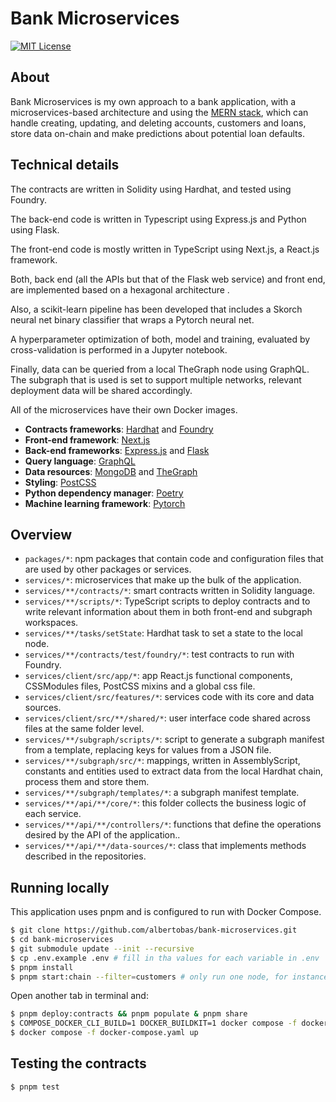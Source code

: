 # Bank Microservices

[![MIT License](https://img.shields.io/badge/License-MIT-yellow.svg)](https://github.com/albertobas/bank-microservices/blob/main/LICENSE)

## About

Bank Microservices is my own approach to a bank application, with a microservices-based architecture and using the [MERN stack](https://www.mongodb.com/mern-stack 'What Is The MERN Stack? Introduction & Examples | MongoDB'), which can handle creating, updating, and deleting accounts, customers and loans, store data on-chain and make predictions about potential loan defaults.

## Technical details

The contracts are written in Solidity using Hardhat, and tested using Foundry.

The back-end code is written in Typescript using Express.js and Python using Flask.

The front-end code is mostly written in TypeScript using Next.js, a React.js framework.

Both, back end (all the APIs but that of the Flask web service) and front end, are implemented based on a hexagonal architecture .

Also, a scikit-learn pipeline has been developed that includes a Skorch neural net binary classifier that wraps a Pytorch neural net.

A hyperparameter optimization of both, model and training, evaluated by cross-validation is performed in a Jupyter notebook.

Finally, data can be queried from a local TheGraph node using GraphQL. The subgraph that is used is set to support multiple networks, relevant deployment data will be shared accordingly.

All of the microservices have their own Docker images.

- **Contracts frameworks**: [Hardhat](https://hardhat.org) and [Foundry](https://getfoundry.sh)
- **Front-end framework**: [Next.js](https://nextjs.org)
- **Back-end frameworks**: [Express.js](https://expressjs.com) and [Flask](https://flask.palletsprojects.com)
- **Query language**: [GraphQL](https://graphql.org)
- **Data resources**: [MongoDB](https://www.mongodb.com) and [TheGraph](https://thegraph.com)
- **Styling**: [PostCSS](https://postcss.org)
- **Python dependency manager**: [Poetry](https://python-poetry.org)
- **Machine learning framework**: [Pytorch](https://pytorch.org)

## Overview

- `packages/*`: npm packages that contain code and configuration files that are used by other packages or services.
- `services/*`: microservices that make up the bulk of the application.
- `services/**/contracts/*`: smart contracts written in Solidity language.
- `services/**/scripts/*`: TypeScript scripts to deploy contracts and to write relevant information about them in both front-end and subgraph workspaces.
- `services/**/tasks/setState`: Hardhat task to set a state to the local node.
- `services/**/contracts/test/foundry/*`: test contracts to run with Foundry.
- `services/client/src/app/*`: app React.js functional components, CSSModules files, PostCSS mixins and a global css file.
- `services/client/src/features/*`: services code with its core and data sources.
- `services/client/src/**/shared/*`: user interface code shared across files at the same folder level.
- `services/**/subgraph/scripts/*`: script to generate a subgraph manifest from a template, replacing keys for values from a JSON file.
- `services/**/subgraph/src/*`: mappings, written in AssemblyScript, constants and entities used to extract data from the local Hardhat chain, process them and store them.
- `services/**/subgraph/templates/*`: a subgraph manifest template.
- `services/**/api/**/core/*`: this folder collects the business logic of each service.
- `services/**/api/**/controllers/*`: functions that define the operations desired by the API of the application..
- `services/**/api/**/data-sources/*`: class that implements methods described in the repositories.

## Running locally

This application uses pnpm and is configured to run with Docker Compose.

```bash
$ git clone https://github.com/albertobas/bank-microservices.git
$ cd bank-microservices
$ git submodule update --init --recursive
$ cp .env.example .env # fill in tha values for each variable in .env
$ pnpm install
$ pnpm start:chain --filter=customers # only run one node, for instance executing the hardhat node in the customers workspace
```

Open another tab in terminal and:

```bash
$ pnpm deploy:contracts && pnpm populate & pnpm share
$ COMPOSE_DOCKER_CLI_BUILD=1 DOCKER_BUILDKIT=1 docker compose -f docker-compose.yaml build
$ docker compose -f docker-compose.yaml up
```

## Testing the contracts

```bash
$ pnpm test
```
